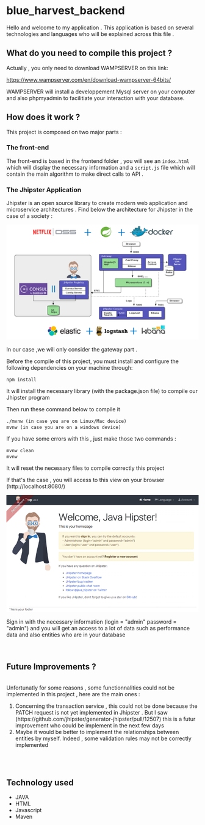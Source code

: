 # blue_harvest_backend

Hello and welcome to my application . This application is based on several technologies and languages who will be explained across this file .

## What do you need to compile this project ?

Actually , you only need to download WAMPSERVER on this link:

https://www.wampserver.com/en/download-wampserver-64bits/

WAMPSERVER will install a developpement Mysql server on your computer and also phpmyadmin to facilitiate your interaction with your database.

## How does it work ?

This project is composed on two major parts :

### The front-end

The front-end is based in the frontend folder , you will see an `index.html` which will display the necessary information and a `script.js` file which will contain the main algorithm to make direct calls to API .

### The Jhipster Application

Jhipster is an open source library to create modern web application and microservice architectures . Find below the architecture for Jhipster in the case of a society :

![Architecture](pictures\microservices_architecture_2.png)

In our case ,we will only consider the gateway part .

Before the compile of this project, you must install and configure the following dependencies on your machine through:

```
npm install
```

It will install the necessary library (with the package.json file) to compile our Jhipster program

Then run these command below to compile it

```
./mvnw (in case you are on Linux/Mac device)
mvnw (in case you are on a windows device)
```

If you have some errors with this , just make those two commands :

```
mvnw clean
mvnw
```

It will reset the necessary files to compile correctly this project

If that's the case , you will access to this view on your browser (http://localhost:8080/)

![Exemple](pictures\screenshot_1.png)

Sign in with the necessary information (login = "admin" password = "admin") and you will get an access to a lot of data such as performance data and also entities who are in your database
</br>
</br>
</br>

## Future Improvements ?

</br>
Unfortunatly for some reasons , some functionnalities could not be implemented in this project , here are the main ones :

<ol>
<li> Concerning the transaction service , this could not be done because the PATCH request is not yet implemented in Jhipster . But I saw (https://github.com/jhipster/generator-jhipster/pull/12507) this is a futur improvement who could be implement in the next few days</li>
<li>Maybe it would be better to implement the relationships between entities by myself. Indeed , some validation rules may not be correctly implemented</li>

</ol>
</br>
</br>

## Technology used

<ul>
<li>JAVA  </li>
<li>HTML</li>
<li>Javascript</li>
<li>Maven</li>

</ul>
